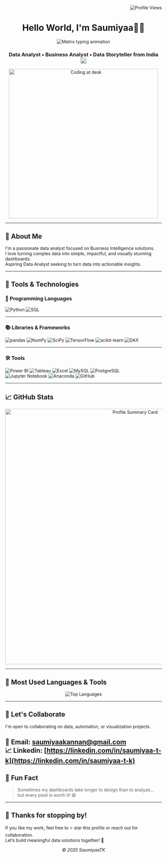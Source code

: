 <!-- Profile views top-right -->
<p align="right">
  <img src="https://komarev.com/ghpvc/?username=SaumiyaaTK&label=Profile%20views&color=0e75b6&style=flat" alt="Profile Views" />
</p>

<!-- Header -->
<h1 align="center"> Hello World, I'm Saumiyaa👩‍💻</h1>

<!-- Matrix-style animated intro -->
<p align="center">
  <img src="https://readme-typing-svg.demolab.com?font=Fira+Code&weight=500&size=20&pause=1000&color=39FF14&center=true&vCenter=true&width=420&lines=I+love+Data;Turning+data+into+clarity+%F0%9F%92%BB" alt="Matrix typing animation" />
</p>

<!-- Subtitle with India flag -->
<h3 align="center">
  Data Analyst • Business Analyst • Data Storyteller from India
  <img src="https://flagcdn.com/w40/de.png" width="20" alt="India Flag">
</h3>

<!-- Workspace image -->
<p align="center">
  <img src="https://i.pinimg.com/originals/f9/13/57/f9135788c6aeeec438abb986f283936c.gif" alt="Coding at desk" width="480"/>
</p>

---

## 🧠 About Me

I'm a passionate data analyst focused on Business Intelligence solutions.  
I love turning complex data into simple, impactful, and visually stunning dashboards.  
Aspiring Data Analyst seeking to turn data into actionable insights. 

---
## 💼 Tools & Technologies

### 🐍 Programming Languages
![Python](https://img.shields.io/badge/Python-3776AB?style=for-the-badge&logo=python&logoColor=white)
![SQL](https://img.shields.io/badge/SQL-025E8C?style=for-the-badge&logo=postgresql&logoColor=white)

---

### 📚 Libraries & Frameworks
![pandas](https://img.shields.io/badge/pandas-150458?style=for-the-badge&logo=pandas&logoColor=white)
![NumPy](https://img.shields.io/badge/NumPy-013243?style=for-the-badge&logo=numpy&logoColor=white)
![SciPy](https://img.shields.io/badge/SciPy-8CAAE6?style=for-the-badge&logo=scipy&logoColor=white)
![TensorFlow](https://img.shields.io/badge/TensorFlow-FF6F00?style=for-the-badge&logo=tensorflow&logoColor=white)
![scikit-learn](https://img.shields.io/badge/scikit--learn-F7931E?style=for-the-badge&logo=scikit-learn&logoColor=white)
![DAX](https://img.shields.io/badge/DAX-117A65?style=for-the-badge&logo=data&logoColor=white)

---

### 🛠️ Tools
![Power BI](https://img.shields.io/badge/Power%20BI-F2C811?style=for-the-badge&logo=powerbi&logoColor=black)
![Tableau](https://img.shields.io/badge/Tableau-E97627?style=for-the-badge&logo=tableau&logoColor=white)
![Excel](https://img.shields.io/badge/Excel-217346?style=for-the-badge&logo=microsoft-excel&logoColor=white)
![MySQL](https://img.shields.io/badge/MySQL-4479A1?style=for-the-badge&logo=mysql&logoColor=white)
![PostgreSQL](https://img.shields.io/badge/PostgreSQL-336791?style=for-the-badge&logo=postgresql&logoColor=white)
![Jupyter Notebook](https://img.shields.io/badge/Jupyter%20Notebook-F37626?style=for-the-badge&logo=jupyter&logoColor=white)
![Anaconda](https://img.shields.io/badge/Anaconda-44A833?style=for-the-badge&logo=anaconda&logoColor=white)
![GitHub](https://img.shields.io/badge/GitHub-181717?style=for-the-badge&logo=github&logoColor=white)

---

## 📈 GitHub Stats

<!-- 📊 Tarjeta de resumen con eventos y curva de contribuciones -->
<p align="center">
  <img src="https://github-profile-summary-cards.vercel.app/api/cards/profile-details?username=SaumiyaaTK&theme=tokyonight" alt="Profile Summary Card" width="820" />
</p>

---

## 🧰 Most Used Languages & Tools

<p align="center">
  <img src="https://github-readme-stats.vercel.app/api/top-langs/?username=SaumiyaaTK&layout=compact&theme=tokyonight&hide_border=true&card_width=300" alt="Top Languages" />
</p>

---

## 🤝 Let's Collaborate

I'm open to collaborating on data, automation, or visualization projects.

📩 Email: [saumiyaakannan@gmail.com](mailto:saumiyaakannan@gmail.com) \
📈 Linkedin: [https://linkedin.com/in/saumiyaa-t-k](https://linkedin.com/in/saumiyaa-t-k)
---
## 🎯 Fun Fact

> Sometimes my dashboards take longer to design than to analyze… but every pixel is worth it! 😄

---
## 🙏 Thanks for stopping by!

If you like my work, feel free to ⭐ star this profile or reach out for collaboration.  
Let’s build meaningful data solutions together! 🚀

<p align="center"><em>© 2025 SaumiyaaTK</em></p>
